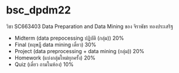 # bsc_dpdm22
วิชา SC663403 Data Preparation and Data Mining ของ จิราพัชร ทองประเสริฐ

- Midterm (data prepocessing ปฏิบัติ (กลุ่ม))   20%
- Final  (ทฤษฎี data mining เดี่ยว)  30%
- Project  (data preprocessing + data mining (กลุ่ม))  20%
- Homework  (แบ่งกลุ่มใหม่ทุกครั้ง) 20%
- Quiz  (เดี่ยว ถามในห้อง) 10%

